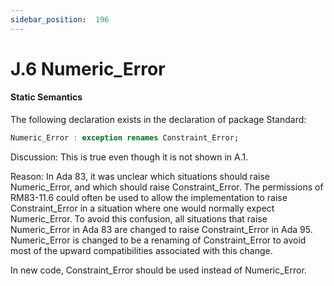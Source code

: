 ```yaml
---
sidebar_position:  196
---
```


# J.6  Numeric_Error


#### Static Semantics

The following declaration exists in the declaration of package Standard: 

```ada
Numeric_Error : exception renames Constraint_Error;

```

Discussion: This is true even though it is not shown in A.1. 

Reason: In Ada 83, it was unclear which situations should raise Numeric_Error, and which should raise Constraint_Error. The permissions of RM83-11.6 could often be used to allow the implementation to raise Constraint_Error in a situation where one would normally expect Numeric_Error. To avoid this confusion, all situations that raise Numeric_Error in Ada 83 are changed to raise Constraint_Error in Ada 95. Numeric_Error is changed to be a renaming of Constraint_Error to avoid most of the upward compatibilities associated with this change.

In new code, Constraint_Error should be used instead of Numeric_Error. 

